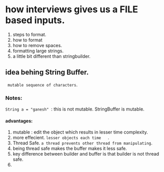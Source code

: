 # how interviews gives us a FILE based inputs.

1. steps to format.
1. how to format
1. how to remove spaces.
1. formatting large strings.
1. a little bit different than stringbuilder.

## idea behing String Buffer.

` mutable sequence of characters`.

### Notes:

`String a = "ganesh" `: this is not mutable.
StringBuffer is mutable.

#### advantages:

1. mutable : edit the object which results in lesser time complexity.
2. more effecient. `lesser objects each time   `.
3. Thread Safe. `a thread prevents other thread from manipulating`.
4. being thread safe makes the buffer makes it less safe.
5. key difference between builder and buffer is that builder is not thread safe.
6.
